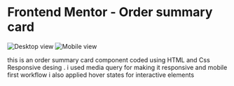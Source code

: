 # Frontend Mentor - Order summary card
![Desktop view](https://github.com/yasmin203/SW-Services/blob/order-summary-card/design/desktop.png?raw=true)
![Mobile view](https://github.com/yasmin203/SW-Services/blob/order-summary-card/design/mobile.png?raw=true)

 this is an order summary card component coded using HTML and Css Responsive desing .
 i used media query for making it responsive and mobile first workflow 
i also applied  hover states for interactive elements
